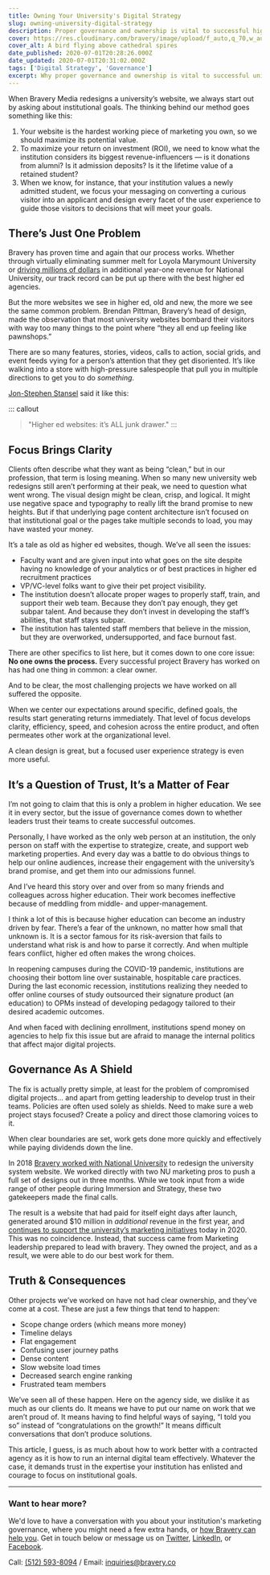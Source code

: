 ```yaml
---
title: Owning Your University's Digital Strategy
slug: owning-university-digital-strategy
description: Proper governance and ownership is vital to successful higher ed digital strategy. Who owns your process?
cover: https://res.cloudinary.com/bravery/image/upload/f_auto,q_70,w_auto,dpr_auto/DSCF0665_gcp7qr.jpg
cover_alt: A bird flying above cathedral spires
date_published: 2020-07-01T20:28:26.000Z
date_updated: 2020-07-01T20:31:02.000Z
tags: ['Digital Strategy', 'Governance']
excerpt: Why proper governance and ownership is vital to successful university digital strategy. Who owns your process?
---
```


When Bravery Media redesigns a university’s website, we always start out by asking about institutional goals. The thinking behind our method goes something like this:

1. Your website is the hardest working piece of marketing you own, so we should maximize its potential value.
2. To maximize your return on investment (ROI), we need to know what the institution considers its biggest revenue-influencers — is it donations from alumni? Is it admission deposits? Is it the lifetime value of a retained student?
3. When we know, for instance, that your institution values a newly admitted student, we focus your messaging on converting a curious visitor into an applicant and design every facet of the user experience to guide those visitors to decisions that will meet your goals.

## There’s Just One Problem

Bravery has proven time and again that our process works. Whether through virtually eliminating summer melt for Loyola Marymount University or [driving millions of dollars](/higher-ed-website-redesign-small-team/) in additional year-one revenue for National University, our track record can be put up there with the best higher ed agencies.

But the more websites we see in higher ed, old and new, the more we see the same common problem. Brendan Pittman, Bravery’s head of design, made the observation that most university websites bombard their visitors with way too many things to the point where “they all end up feeling like pawnshops.”

There are so many features, stories, videos, calls to action, social grids, and event feeds vying for a person’s attention that they get disoriented. It’s like walking into a store with high-pressure salespeople that pull you in multiple directions to get you to do *something*.

[Jon-Stephen Stansel](https://jsstansel.com/?utm_source=braveryblog) said it like this:

::: callout
> "Higher ed websites: it’s ALL junk drawer."
:::

## Focus Brings Clarity

Clients often describe what they want as being “clean,” but in our profession, that term is losing meaning. When so many new university web redesigns still aren’t performing at their peak, we need to question what went wrong. The visual design might be clean, crisp, and logical. It might use negative space and typography to really lift the brand promise to new heights. But if that underlying page content architecture isn’t focused on that institutional goal or the pages take multiple seconds to load, you may have wasted your money.

It’s a tale as old as higher ed websites, though. We’ve all seen the issues:

- Faculty want and are given input into what goes on the site despite having no knowledge of your analytics or of best practices in higher ed recruitment practices
- VP/VC-level folks want to give their pet project visibility.
- The institution doesn’t allocate proper wages to properly staff, train, and support their web team. Because they don’t pay enough, they get subpar talent. And because they don’t invest in developing the staff’s abilities, that staff stays subpar.
- The institution has talented staff members that believe in the mission, but they are overworked, undersupported, and face burnout fast.

There are other specifics to list here, but it comes down to one core issue: **No one owns the process.** Every successful project Bravery has worked on has had one thing in common: a clear owner.

And to be clear, the most challenging projects we have worked on all suffered the opposite.

When we center our expectations around specific, defined goals, the results start generating returns immediately. That level of focus develops clarity, efficiency, speed, and cohesion across the entire product, and often permeates other work at the organizational level.

A clean design is great, but a focused user experience strategy is even more useful.

## It’s a Question of Trust, It’s a Matter of Fear

I’m not going to claim that this is only a problem in higher education. We see it in every sector, but the issue of governance comes down to whether leaders trust their teams to create successful outcomes.

Personally, I have worked as the only web person at an institution, the only person on staff with the expertise to strategize, create, and support web marketing properties. And every day was a battle to do obvious things to help our online audiences, increase their engagement with the university’s brand promise, and get them into our admissions funnel.

And I’ve heard this story over and over from so many friends and colleagues across higher education. Their work becomes ineffective because of meddling from middle- and upper-management.

I think a lot of this is because higher education can become an industry driven by fear. There’s a fear of the unknown, no matter how small that unknown is. It is a sector famous for its risk-aversion that fails to understand what risk is and how to parse it correctly. And when multiple fears conflict, higher ed often makes the wrong choices.

In reopening campuses during the COVID-19 pandemic, institutions are choosing their bottom line over sustainable, hospitable care practices. During the last economic recession, institutions realizing they needed to offer online courses of study outsourced their signature product (an education) to OPMs instead of developing pedagogy tailored to their desired academic outcomes.

And when faced with declining enrollment, institutions spend money on agencies to help fix this issue but are afraid to manage the internal politics that affect major digital projects.

## Governance As A Shield

The fix is actually pretty simple, at least for the problem of compromised digital projects... and apart from getting leadership to develop trust in their teams. Policies are often used solely as shields. Need to make sure a web project stays focused? Create a policy and direct those clamoring voices to it.

When clear boundaries are set, work gets done more quickly and effectively while paying dividends down the line.

In 2018 [Bravery worked with National University](/higher-ed-website-redesign-small-team/) to redesign the university system website. We worked directly with two NU marketing pros to push a full set of designs out in three months. While we took input from a wide range of other people during Immersion and Strategy, these two gatekeepers made the final calls.

The result is a website that had paid for itself eight days after launch, generated around $10 million in *additional* revenue in the first year, and [continues to support the university’s marketing initiatives](https://nu.edu/) today in 2020. This was no coincidence. Instead, that success came from Marketing leadership prepared to lead with bravery. They owned the project, and as a result, we were able to do our best work for them.

## Truth & Consequences

Other projects we’ve worked on have not had clear ownership, and they’ve come at a cost. These are just a few things that tend to happen:

- Scope change orders (which means more money)
- Timeline delays
- Flat engagement
- Confusing user journey paths
- Dense content
- Slow website load times
- Decreased search engine ranking
- Frustrated team members

We’ve seen all of these happen. Here on the agency side, we dislike it as much as our clients do. It means we have to put our name on work that we aren’t proud of. It means having to find helpful ways of saying, “I told you so” instead of “congratulations on the growth!” It means difficult conversations that don’t produce solutions.

This article, I guess, is as much about how to work better with a contracted agency as it is how to run an internal digital team effectively. Whatever the case, it demands trust in the expertise your institution has enlisted and courage to focus on institutional goals.

---

### Want to hear more?

We'd love to have a conversation with you about your institution's marketing governance, where you might need a few extra hands, or [how Bravery can help you](/services?utm_source=braveryblog). Get in touch below or message us on [Twitter](https://twitter.com/braverymedia), [LinkedIn](https://www.linkedin.com/company/bravery-media), or [Facebook](https://www.facebook.com/braverymedia/).

Call: [(512) 593-8094](tel:+15125938094)‬ / Email: [inquiries@bravery.co](mailto:inquiries@bravery.co)
